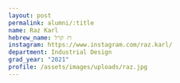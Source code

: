 ```yaml
---
layout: post
permalink: alumni/:title
name: Raz Karl
hebrew_name: רז קרל
instagram: https://www.instagram.com/raz.karl/
department: Industrial Design
grad_year: "2021"
profile: /assets/images/uploads/raz.jpg
---
```

